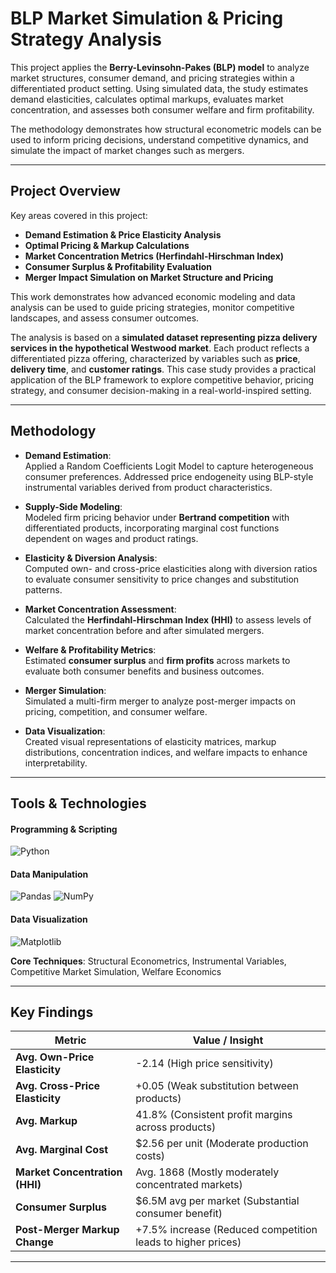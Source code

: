 # BLP Market Simulation & Pricing Strategy Analysis

This project applies the **Berry-Levinsohn-Pakes (BLP) model** to analyze market structures, consumer demand, and pricing strategies within a differentiated product setting. Using simulated data, the study estimates demand elasticities, calculates optimal markups, evaluates market concentration, and assesses both consumer welfare and firm profitability.

The methodology demonstrates how structural econometric models can be used to inform pricing decisions, understand competitive dynamics, and simulate the impact of market changes such as mergers.

---

## Project Overview

Key areas covered in this project:

- **Demand Estimation & Price Elasticity Analysis**  
- **Optimal Pricing & Markup Calculations**  
- **Market Concentration Metrics (Herfindahl-Hirschman Index)**  
- **Consumer Surplus & Profitability Evaluation**  
- **Merger Impact Simulation on Market Structure and Pricing**  

This work demonstrates how advanced economic modeling and data analysis can be used to guide pricing strategies, monitor competitive landscapes, and assess consumer outcomes.

The analysis is based on a **simulated dataset representing pizza delivery services in the hypothetical Westwood market**. Each product reflects a differentiated pizza offering, characterized by variables such as **price**, **delivery time**, and **customer ratings**. This case study provides a practical application of the BLP framework to explore competitive behavior, pricing strategy, and consumer decision-making in a real-world-inspired setting.

---

## Methodology

- **Demand Estimation**:  
  Applied a Random Coefficients Logit Model to capture heterogeneous consumer preferences. Addressed price endogeneity using BLP-style instrumental variables derived from product characteristics.

- **Supply-Side Modeling**:  
  Modeled firm pricing behavior under **Bertrand competition** with differentiated products, incorporating marginal cost functions dependent on wages and product ratings.

- **Elasticity & Diversion Analysis**:  
  Computed own- and cross-price elasticities along with diversion ratios to evaluate consumer sensitivity to price changes and substitution patterns.

- **Market Concentration Assessment**:  
  Calculated the **Herfindahl-Hirschman Index (HHI)** to assess levels of market concentration before and after simulated mergers.

- **Welfare & Profitability Metrics**:  
  Estimated **consumer surplus** and **firm profits** across markets to evaluate both consumer benefits and business outcomes.

- **Merger Simulation**:  
  Simulated a multi-firm merger to analyze post-merger impacts on pricing, competition, and consumer welfare.

- **Data Visualization**:  
  Created visual representations of elasticity matrices, markup distributions, concentration indices, and welfare impacts to enhance interpretability.

---

## Tools & Technologies
#### Programming & Scripting  
![Python](https://img.shields.io/badge/Python-3776AB?style=flat-square&logo=python&logoColor=white)  

#### Data Manipulation  
![Pandas](https://img.shields.io/badge/Pandas-150458?style=flat-square&logo=pandas&logoColor=white) 
![NumPy](https://img.shields.io/badge/NumPy-013243?style=flat-square&logo=numpy&logoColor=white)  

#### Data Visualization  
![Matplotlib](https://img.shields.io/badge/Matplotlib-ffffff?style=flat-square&logo=matplotlib&logoColor=black)  

**Core Techniques**: Structural Econometrics, Instrumental Variables, Competitive Market Simulation, Welfare Economics

---

## Key Findings

| **Metric**                 | **Value / Insight**                                      |
|----------------------------|-----------------------------------------------------------|
| **Avg. Own-Price Elasticity**   | -2.14  (High price sensitivity)                        |
| **Avg. Cross-Price Elasticity** | +0.05  (Weak substitution between products)             |
| **Avg. Markup**                | 41.8%  (Consistent profit margins across products)       |
| **Avg. Marginal Cost**         | \$2.56 per unit (Moderate production costs)             |
| **Market Concentration (HHI)** | Avg. 1868 (Mostly moderately concentrated markets)      |
| **Consumer Surplus**           | \$6.5M avg per market (Substantial consumer benefit)    |
| **Post-Merger Markup Change**  | +7.5% increase (Reduced competition leads to higher prices) |

---
